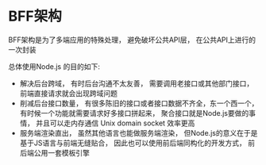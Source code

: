 # BFF架构
BFF架构是为了多端应用的特殊处理， 避免破坏公共API层， 在公共API上进行的一次封装

总体使用Node.js 的目的如下:
* 解决后台跨域， 有时后台沟通不太友善， 需要调用老接口或其他部门接口， 前端直接请求就会出现跨域问题
* 削减后台接口数量， 有很多陈旧的接口或者接口数据不齐全，东一个西一个， 有时候一个功能就需要请求好多接口拼起来， 聚合接口就是Node.js要做的事情， 并且可以走内存通信 Unix domain socket 效率更高
* 服务端渲染直出， 虽然其他语言也能做服务端渲染， 但Node.js的意义在于是基于JS语言与前端无缝贴合， 因此也可以使用前后端同构化的开发方式， 前后端公用一套模板引擎